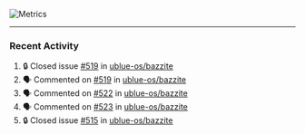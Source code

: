 ![Metrics](https://metrics.lecoq.io/KyleGospo?template=classic&base=header%2C%20activity%2C%20community%2C%20repositories%2C%20metadata&base.indepth=false&base.hireable=false&base.skip=false&config.timezone=America%2FLos_Angeles)

---
### Recent Activity
<!--START_SECTION:activity-->
1. 🔒 Closed issue [#519](https://github.com/ublue-os/bazzite/issues/519) in [ublue-os/bazzite](https://github.com/ublue-os/bazzite)
2. 🗣 Commented on [#519](https://github.com/ublue-os/bazzite/issues/519#issuecomment-1802734954) in [ublue-os/bazzite](https://github.com/ublue-os/bazzite)
3. 🗣 Commented on [#522](https://github.com/ublue-os/bazzite/issues/522#issuecomment-1802384579) in [ublue-os/bazzite](https://github.com/ublue-os/bazzite)
4. 🗣 Commented on [#523](https://github.com/ublue-os/bazzite/issues/523#issuecomment-1802369297) in [ublue-os/bazzite](https://github.com/ublue-os/bazzite)
5. 🔒 Closed issue [#515](https://github.com/ublue-os/bazzite/issues/515) in [ublue-os/bazzite](https://github.com/ublue-os/bazzite)
<!--END_SECTION:activity-->
